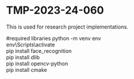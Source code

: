# TMP-2023-24-060
This is used for research project implementations.

#required  libraries
 python -m venv env   
 env\Scripts\activate     
 pip install face_recognition   
 pip install  dlib   
 pip install opencv-python                            
 pip install cmake
